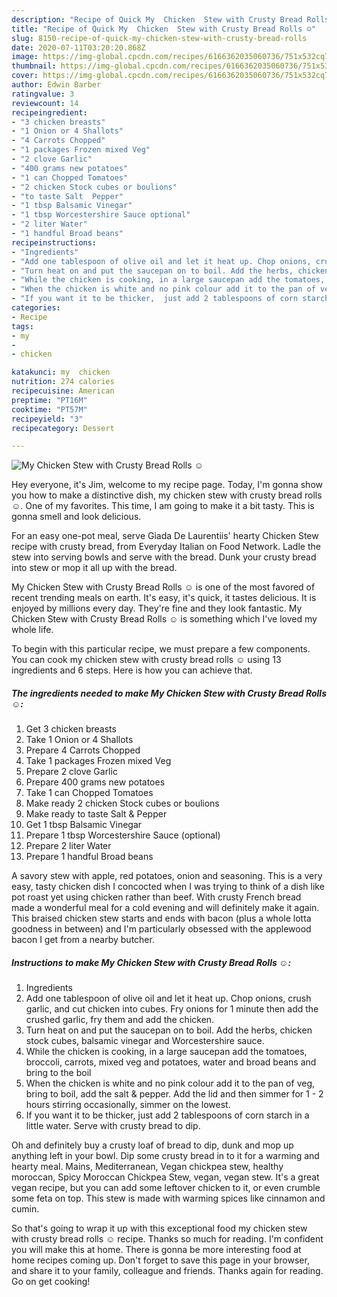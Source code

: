 ```yaml
---
description: "Recipe of Quick My  Chicken  Stew with Crusty Bread Rolls ☺"
title: "Recipe of Quick My  Chicken  Stew with Crusty Bread Rolls ☺"
slug: 8150-recipe-of-quick-my-chicken-stew-with-crusty-bread-rolls
date: 2020-07-11T03:20:20.868Z
image: https://img-global.cpcdn.com/recipes/6166362035060736/751x532cq70/my-chicken-stew-with-crusty-bread-rolls-☺-recipe-main-photo.jpg
thumbnail: https://img-global.cpcdn.com/recipes/6166362035060736/751x532cq70/my-chicken-stew-with-crusty-bread-rolls-☺-recipe-main-photo.jpg
cover: https://img-global.cpcdn.com/recipes/6166362035060736/751x532cq70/my-chicken-stew-with-crusty-bread-rolls-☺-recipe-main-photo.jpg
author: Edwin Barber
ratingvalue: 3
reviewcount: 14
recipeingredient:
- "3 chicken breasts"
- "1 Onion or 4 Shallots"
- "4 Carrots Chopped"
- "1 packages Frozen mixed Veg"
- "2 clove Garlic"
- "400 grams new potatoes"
- "1 can Chopped Tomatoes"
- "2 chicken Stock cubes or boulions"
- "to taste Salt  Pepper"
- "1 tbsp Balsamic Vinegar"
- "1 tbsp Worcestershire Sauce optional"
- "2 liter Water"
- "1 handful Broad beans"
recipeinstructions:
- "Ingredients"
- "Add one tablespoon of olive oil and let it heat up. Chop onions, crush garlic, and cut chicken into cubes. Fry onions for 1 minute then add the crushed garlic, fry them and add the chicken."
- "Turn heat on and put the saucepan on to boil. Add the herbs, chicken stock cubes, balsamic vinegar and Worcestershire sauce."
- "While the chicken is cooking, in a large saucepan add the tomatoes, broccoli, carrots, mixed veg and potatoes, water and broad beans and bring to the boil"
- "When the chicken is white and no pink colour add it to the pan of veg, bring to boil, add the salt &amp; pepper. Add the lid and then simmer for 1 - 2 hours stirring occasionally, simmer on the lowest."
- "If you want it to be thicker,  just add 2 tablespoons of corn starch in a little water. Serve with crusty bread to dip."
categories:
- Recipe
tags:
- my
- 
- chicken

katakunci: my  chicken 
nutrition: 274 calories
recipecuisine: American
preptime: "PT16M"
cooktime: "PT57M"
recipeyield: "3"
recipecategory: Dessert

---
```



![My  Chicken  Stew with Crusty Bread Rolls ☺](https://img-global.cpcdn.com/recipes/6166362035060736/751x532cq70/my-chicken-stew-with-crusty-bread-rolls-☺-recipe-main-photo.jpg)

Hey everyone, it's Jim, welcome to my recipe page. Today, I'm gonna show you how to make a distinctive dish, my  chicken  stew with crusty bread rolls ☺. One of my favorites. This time, I am going to make it a bit tasty. This is gonna smell and look delicious.

For an easy one-pot meal, serve Giada De Laurentiis&#39; hearty Chicken Stew recipe with crusty bread, from Everyday Italian on Food Network. Ladle the stew into serving bowls and serve with the bread. Dunk your crusty bread into stew or mop it all up with the bread.

My  Chicken  Stew with Crusty Bread Rolls ☺ is one of the most favored of recent trending meals on earth. It's easy, it's quick, it tastes delicious. It is enjoyed by millions every day. They're fine and they look fantastic. My  Chicken  Stew with Crusty Bread Rolls ☺ is something which I've loved my whole life.


To begin with this particular recipe, we must prepare a few components. You can cook my  chicken  stew with crusty bread rolls ☺ using 13 ingredients and 6 steps. Here is how you can achieve that.

<!--inarticleads1-->

##### The ingredients needed to make My  Chicken  Stew with Crusty Bread Rolls ☺:

1. Get 3 chicken breasts
1. Take 1 Onion or 4 Shallots
1. Prepare 4 Carrots Chopped
1. Take 1 packages Frozen mixed Veg
1. Prepare 2 clove Garlic
1. Prepare 400 grams new potatoes
1. Take 1 can Chopped Tomatoes
1. Make ready 2 chicken Stock cubes or boulions
1. Make ready to taste Salt &amp; Pepper
1. Get 1 tbsp Balsamic Vinegar
1. Prepare 1 tbsp Worcestershire Sauce (optional)
1. Prepare 2 liter Water
1. Prepare 1 handful Broad beans


A savory stew with apple, red potatoes, onion and seasoning. This is a very easy, tasty chicken dish I concocted when I was trying to think of a dish like pot roast yet using chicken rather than beef. With crusty French bread made a wonderful meal for a cold evening and will definitely make it again. This braised chicken stew starts and ends with bacon (plus a whole lotta goodness in between) and I&#39;m particularly obsessed with the applewood bacon I get from a nearby butcher. 

<!--inarticleads2-->

##### Instructions to make My  Chicken  Stew with Crusty Bread Rolls ☺:

1. Ingredients
1. Add one tablespoon of olive oil and let it heat up. Chop onions, crush garlic, and cut chicken into cubes. Fry onions for 1 minute then add the crushed garlic, fry them and add the chicken.
1. Turn heat on and put the saucepan on to boil. Add the herbs, chicken stock cubes, balsamic vinegar and Worcestershire sauce.
1. While the chicken is cooking, in a large saucepan add the tomatoes, broccoli, carrots, mixed veg and potatoes, water and broad beans and bring to the boil
1. When the chicken is white and no pink colour add it to the pan of veg, bring to boil, add the salt &amp; pepper. Add the lid and then simmer for 1 - 2 hours stirring occasionally, simmer on the lowest.
1. If you want it to be thicker,  just add 2 tablespoons of corn starch in a little water. Serve with crusty bread to dip.


Oh and definitely buy a crusty loaf of bread to dip, dunk and mop up anything left in your bowl. Dip some crusty bread in to it for a warming and hearty meal. Mains, Mediterranean, Vegan chickpea stew, healthy moroccan, Spicy Moroccan Chickpea Stew, vegan, vegan stew. It&#39;s a great vegan recipe, but you can add some leftover chicken to it, or even crumble some feta on top. This stew is made with warming spices like cinnamon and cumin. 

So that's going to wrap it up with this exceptional food my  chicken  stew with crusty bread rolls ☺ recipe. Thanks so much for reading. I'm confident you will make this at home. There is gonna be more interesting food at home recipes coming up. Don't forget to save this page in your browser, and share it to your family, colleague and friends. Thanks again for reading. Go on get cooking!
